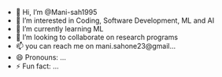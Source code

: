 - 👋 Hi, I’m @Mani-sah1995
- 👀 I’m interested in Coding, Software Development, ML and AI
- 🌱 I’m currently learning ML
- 💞️ I’m looking to collaborate on research programs 
- 📫 you can reach me on mani.sahone23@gmail...
- 😄 Pronouns: ...
- ⚡ Fun fact: ...

<!---
Mani-sah1995/Mani-sah1995 is a ✨ special ✨ repository because its `README.md` (this file) appears on your GitHub profile.
You can click the Preview link to take a look at your changes.
--->
